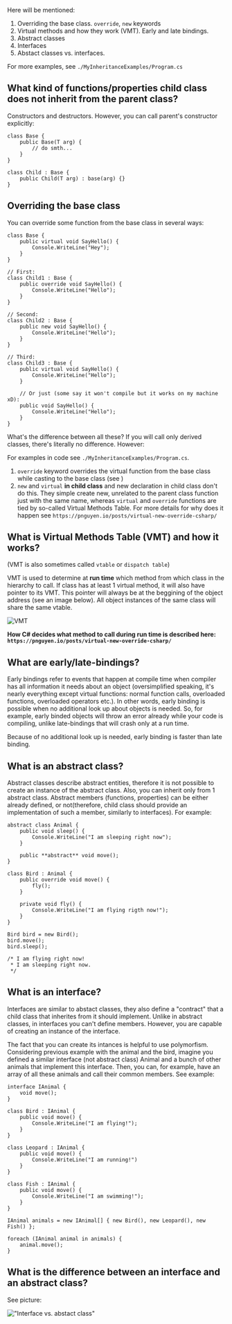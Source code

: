 Here will be mentioned:
1. Overriding the base class. `override`, `new` keywords
2. Virtual methods and how they work (VMT). Early and late bindings.
3. Abstract classes
4. Interfaces
5. Abstact classes vs. interfaces.

For more examples, see `./MyInheritanceExamples/Program.cs`

## What kind of functions/properties child class does not inherit from the parent class?
Constructors and destructors. However, you can call parent's constructor explicitly:
```
class Base {
    public Base(T arg) {
        // do smth...
    }
}

class Child : Base {
    public Child(T arg) : base(arg) {}
}
``` 

## Overriding the base class

You can override some function from the base class in several ways:
```
class Base {
    public virtual void SayHello() {
        Console.WriteLine("Hey");
    }
}

// First:
class Child1 : Base {
    public override void SayHello() {
        Console.WriteLine("Hello");
    }
}

// Second:
class Child2 : Base {
    public new void SayHello() {
        Console.WriteLine("Hello");
    }
}

// Third:
class Child3 : Base {
    public virtual void SayHello() {
        Console.WriteLine("Hello");
    }
    
    // Or just (some say it won't compile but it works on my machine xD):
    public void SayHello() {
        Console.WriteLine("Hello");
    }
}
```

What's the difference between all these? If you will call only derived classes, there's literally no difference. However: 

For examples in code see `./MyInheritanceExamples/Program.cs`. 

1. `override` keyword overrides the virtual function from the base class while casting to the base class (see )
2. `new` and `virtual` **in child class** and new declaration in child class don't do this. They simple create new, unrelated to the parent class function just with the same name, whereas `virtual` and `override` functions are tied by so-called Virtual Methods Table. For more details for why does it happen see `https://pnguyen.io/posts/virtual-new-override-csharp/`

## What is Virtual Methods Table (VMT) and how it works?
(VMT is also sometimes called `vtable` or `dispatch table`)

VMT is used to determine at **run time** which method from which class in the hierarchy to call. If class has at least 1 virtual method, it will also have pointer to its VMT. This pointer will always be at the beggining of the object address (see an image below). All object instances of the same class will share the same vtable.

![VMT](./VMT.png)

**How C# decides what method to call during run time is described here: `https://pnguyen.io/posts/virtual-new-override-csharp/`**

## What are early/late-bindings?

Early bindings refer to events that happen at compile time when compiler has all information it needs about an object (oversimplified speaking, it's nearly everything except virtual functions: normal function calls, overloaded functions, overloaded operators etc.). In other words, early binding is possible when no additional look up about objects is needed. So, for example, early binded objects will throw an error already while your code is compiling, unlike late-bindings that will crash only at a run time.

Because of no additional look up is needed, early binding is faster than late binding.

## What is an abstract class?

Abstract classes describe abstract entities, therefore it is not possible to create an instance of the abstract class. Also, you can inherit only from 1 abstract class. Abstract members (functions, properties) can be either already defined, or not(therefore, child class should provide an implementation of such a member, similarly to interfaces). For example:
```
abstract class Animal {
    public void sleep() {
        Console.WriteLine("I am sleeping right now");
    }

    public **abstract** void move();
}

class Bird : Animal {
    public override void move() {
        fly();
    }

    private void fly() {
        Console.WriteLine("I am flying rigth now!");
    }
}

Bird bird = new Bird();
bird.move();
bird.sleep();

/* I am flying right now!
 * I am sleeping right now.
 */
```

## What is an interface?

Interfaces are similar to abstact classes, they also define a "contract" that a child class that inherites from it should implement. Unlike in abstract classes, in interfaces you can't define members. However, you are capable of creating an instance of the interface. 

The fact that you can create its intances is helpful to use polymorfism. Considering previous example with the animal and the bird, imagine you defined a similar interface (not abstract class) Animal and a bunch of other animals that implement this interface. Then, you can, for example, have an array of all these animals and call their common members. See example:
```
interface IAnimal {
    void move();
}

class Bird : IAnimal {
    public void move() {
        Console.WriteLine("I am flying!");
    }    
}

class Leopard : IAnimal {
    public void move() {
        Console.WriteLine("I am running!")
    }
}

class Fish : IAnimal {
    public void move() {
        Console.WriteLine("I am swimming!");
    }
}

IAnimal animals = new IAnimal[] { new Bird(), new Leopard(), new Fish() };

foreach (IAnimal animal in animals) {
    animal.move();
}
``` 

## What is the difference between an interface and an abstract class?
See picture:

!["Interface vs. abstact class"](./interface_vs_abclass.jpg)
